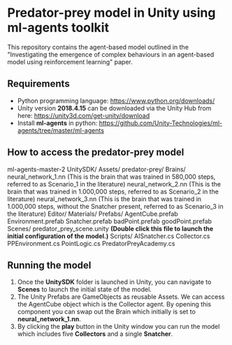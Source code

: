 # Predator-prey model in Unity using ml-agents toolkit


This repository contains the agent-based model outlined in the "Investigating the emergence of complex behaviours in an agent-based model using reinforcement learning" paper. 


## Requirements
- Python programming language: https://www.python.org/downloads/
- Unity version **2018.4.15** can be downloaded via the Unity Hub from here: https://unity3d.com/get-unity/download
- Install **ml-agents** in python: https://github.com/Unity-Technologies/ml-agents/tree/master/ml-agents


## How to access the predator-prey model
ml-agents-master-2
UnitySDK/
    Assets/
        predator-prey/
            Brains/
              neural_network_1.nn (This is the brain that was trained in 580,000 steps, referred to as Scenario_1 in the literature)
              neural_network_2.nn (This is the brain that was trained in 1.000,000 steps, referred to as Scenario_2 in the literature)
              neural_network_3.nn (This is the brain that was trained in 1.000,000 steps, without the Snatcher present, referred to as Scenario_3 in the literature)
            Editor/
            Materials/
            Prefabs/
                AgentCube.prefab
                Environment.prefab
                Snatcher.prefab
                badPoint.prefab
                goodPoint.prefab
            Scenes/
                predator_prey_scene.unity **(Double click this file to launch the initial configuration of the model.)**
            Scripts/
                AISnatcher.cs
                Collector.cs
                PPEnvironment.cs
                PointLogic.cs
                PredatorPreyAcademy.cs


## Running the model
1. Once the **UnitySDK** folder is launched in Unity, you can navigate to **Scenes** to launch the initial state of the model.
2. The Unity Prefabs are GameObjects as reusable Assets. We can access the AgentCube object which is the Collector agent. By opening this component you can swap out the Brain which initially is set to **neural_network_1.nn**.
3. By clicking the **play** button in the Unity window you can run the model which includes five **Collectors** and a single **Snatcher**.
